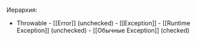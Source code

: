 Иерархия:
- Throwable
	  - [[Error]] (unchecked)
	  - [[Exception]]
		  - [[Runtime Exception]] (unchecked)
		  - [[Обычные Exception]] (checked)